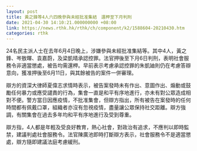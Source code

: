 ```yaml
---
layout: post
title: 黃之鋒等4人六四晚參與未經批准集結　還柙至下月判刑
date: 2021-04-30 14:10:21.000000000 +08:00
link: https://news.rthk.hk/rthk/ch/component/k2/1588604-20210430.htm
categories: rthk
---
```


24名民主派人士在去年6月4日晚上，涉嫌參與未經批准集結等。其中4人，黃之鋒、岑敖暉、袁嘉蔚，及梁凱晴承認控罪。法官押後至下月6日判刑，表明社會服務令非適當懲處，被告均需還柙。早前表示考慮承認控罪的朱凱廸則仍在考慮答辯意向，獲准押後至6月11日，與其餘被告的案件一併審理。 

辯方的資深大律師夏偉志求情時表示，被告案發時未有作出、意圖作出、煽動或鼓勵任何暴力或應受譴責的行為，集會一直是和平有序地進行，亦未有對公眾造成相對不便。警方當日因應疫情，不批准集會，但辯方指出，所有被告在案發時的任何時間都有佩戴口罩，組織者亦沒有忽視疫情，盡量讓公眾保持社交距離。辯方強調，有關集會在過去多年均和平有序地進行及受到尊重。 

辯方指，4人都是年輕及受良好教育，熱心社會，對政治有追求，不應判以即時監禁，建議判處社會服務令。法官陳廣池即時打斷辯方表示，社會服務令不是適當懲處，辯方隨即建議法庭考慮緩刑。
